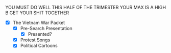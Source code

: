 YOU MUST DO WELL THIS HALF OF THE TRIMESTER
YOUR MAX IS A HIGH B
GET YOUR SHIT TOGETHER

- [x] The Vietnam War Packet
	- [x] Pre-Search Presentation
		- [x] Presented?
	- [x] Protest Songs
	- [x] Political Cartoons